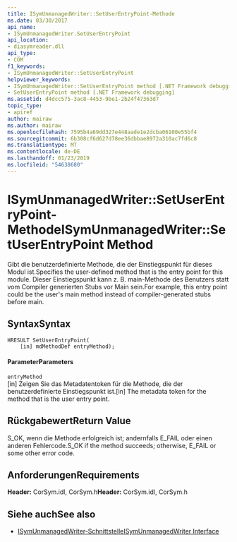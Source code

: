 ```yaml
---
title: ISymUnmanagedWriter::SetUserEntryPoint-Methode
ms.date: 03/30/2017
api_name:
- ISymUnmanagedWriter.SetUserEntryPoint
api_location:
- diasymreader.dll
api_type:
- COM
f1_keywords:
- ISymUnmanagedWriter::SetUserEntryPoint
helpviewer_keywords:
- ISymUnmanagedWriter::SetUserEntryPoint method [.NET Framework debugging]
- SetUserEntryPoint method [.NET Framework debugging]
ms.assetid: d4dcc575-3ac8-4453-9be1-2b24f47363d7
topic_type:
- apiref
author: mairaw
ms.author: mairaw
ms.openlocfilehash: 7595b4a69dd327e448aade1e2dcba06100e55bf4
ms.sourcegitcommit: 6b308cf6d627d78ee36dbbae8972a310ac7fd6c8
ms.translationtype: MT
ms.contentlocale: de-DE
ms.lasthandoff: 01/23/2019
ms.locfileid: "54638680"
---
```

# <a name="isymunmanagedwritersetuserentrypoint-method"></a><span data-ttu-id="10877-102">ISymUnmanagedWriter::SetUserEntryPoint-Methode</span><span class="sxs-lookup"><span data-stu-id="10877-102">ISymUnmanagedWriter::SetUserEntryPoint Method</span></span>
<span data-ttu-id="10877-103">Gibt die benutzerdefinierte Methode, die der Einstiegspunkt für dieses Modul ist.</span><span class="sxs-lookup"><span data-stu-id="10877-103">Specifies the user-defined method that is the entry point for this module.</span></span> <span data-ttu-id="10877-104">Dieser Einstiegspunkt kann z. B. main-Methode des Benutzers statt vom Compiler generierten Stubs vor Main sein.</span><span class="sxs-lookup"><span data-stu-id="10877-104">For example, this entry point could be the user's main method instead of compiler-generated stubs before main.</span></span>  
  
## <a name="syntax"></a><span data-ttu-id="10877-105">Syntax</span><span class="sxs-lookup"><span data-stu-id="10877-105">Syntax</span></span>  
  
```  
HRESULT SetUserEntryPoint(  
    [in] mdMethodDef entryMethod);  
```  
  
#### <a name="parameters"></a><span data-ttu-id="10877-106">Parameter</span><span class="sxs-lookup"><span data-stu-id="10877-106">Parameters</span></span>  
 `entryMethod`  
 <span data-ttu-id="10877-107">[in] Zeigen Sie das Metadatentoken für die Methode, die der benutzerdefinierte Einstiegspunkt ist.</span><span class="sxs-lookup"><span data-stu-id="10877-107">[in] The metadata token for the method that is the user entry point.</span></span>  
  
## <a name="return-value"></a><span data-ttu-id="10877-108">Rückgabewert</span><span class="sxs-lookup"><span data-stu-id="10877-108">Return Value</span></span>  
 <span data-ttu-id="10877-109">S_OK, wenn die Methode erfolgreich ist; andernfalls E_FAIL oder einen anderen Fehlercode.</span><span class="sxs-lookup"><span data-stu-id="10877-109">S_OK if the method succeeds; otherwise, E_FAIL or some other error code.</span></span>  
  
## <a name="requirements"></a><span data-ttu-id="10877-110">Anforderungen</span><span class="sxs-lookup"><span data-stu-id="10877-110">Requirements</span></span>  
 <span data-ttu-id="10877-111">**Header:** CorSym.idl, CorSym.h</span><span class="sxs-lookup"><span data-stu-id="10877-111">**Header:** CorSym.idl, CorSym.h</span></span>  
  
## <a name="see-also"></a><span data-ttu-id="10877-112">Siehe auch</span><span class="sxs-lookup"><span data-stu-id="10877-112">See also</span></span>
- [<span data-ttu-id="10877-113">ISymUnmanagedWriter-Schnittstelle</span><span class="sxs-lookup"><span data-stu-id="10877-113">ISymUnmanagedWriter Interface</span></span>](../../../../docs/framework/unmanaged-api/diagnostics/isymunmanagedwriter-interface.md)
